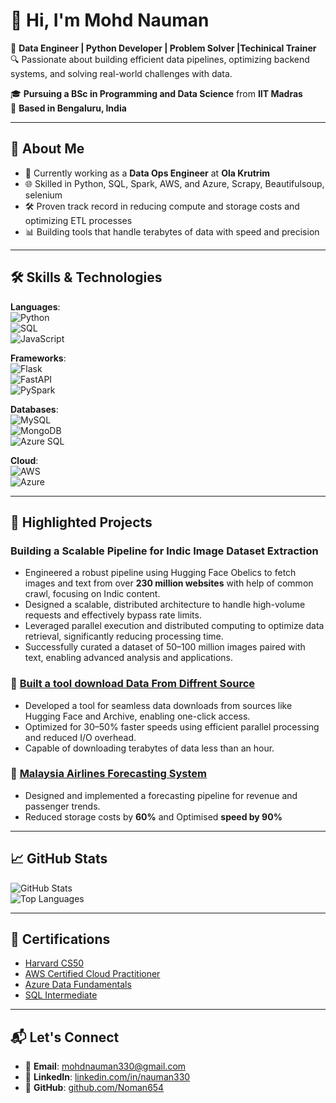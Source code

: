 # 👋 Hi, I'm Mohd Nauman  

🌟 **Data Engineer | Python Developer | Problem Solver |Techinical Trainer**  
🔍 Passionate about building efficient data pipelines, optimizing backend systems, and solving real-world challenges with data.  

🎓 **Pursuing a BSc in Programming and Data Science** from **IIT Madras**  
📍 **Based in Bengaluru, India**

---

## 🚀 About Me  

- 💼 Currently working as a **Data Ops Engineer** at **Ola Krutrim**  
- 🌐 Skilled in Python, SQL, Spark, AWS, and Azure, Scrapy, Beautifulsoup, selenium
- 🛠️ Proven track record in reducing compute and storage costs and optimizing ETL processes  
- 📊 Building tools that handle terabytes of data with speed and precision  

---

## 🛠️ Skills & Technologies  

**Languages**:  
![Python](https://img.shields.io/badge/-Python-3776AB?logo=python&logoColor=white)  
![SQL](https://img.shields.io/badge/-SQL-4479A1?logo=postgresql&logoColor=white)  
![JavaScript](https://img.shields.io/badge/-JavaScript-F7DF1E?logo=javascript&logoColor=black)  

**Frameworks**:  
![Flask](https://img.shields.io/badge/-Flask-000000?logo=flask&logoColor=white)  
![FastAPI](https://img.shields.io/badge/-FastAPI-009688?logo=fastapi&logoColor=white)  
![PySpark](https://img.shields.io/badge/-PySpark-F88923?logo=apachespark&logoColor=white)  

**Databases**:  
![MySQL](https://img.shields.io/badge/-MySQL-4479A1?logo=mysql&logoColor=white)  
![MongoDB](https://img.shields.io/badge/-MongoDB-47A248?logo=mongodb&logoColor=white)  
![Azure SQL](https://img.shields.io/badge/-Azure_SQL-0078D4?logo=microsoftazure&logoColor=white)  

**Cloud**:  
![AWS](https://img.shields.io/badge/-AWS-232F3E?logo=amazonaws&logoColor=white)  
![Azure](https://img.shields.io/badge/-Azure-0078D4?logo=microsoftazure&logoColor=white)  

---

## 📂 Highlighted Projects  

### **Building a Scalable Pipeline for Indic Image Dataset Extraction**
- Engineered a robust pipeline using Hugging Face Obelics to fetch images and text from over **230 million websites** with help of common crawl, focusing on Indic content.
- Designed a scalable, distributed architecture to handle high-volume requests and effectively bypass rate limits.
- Leveraged parallel execution and distributed computing to optimize data retrieval, significantly reducing processing time.
- Successfully curated a dataset of 50–100 million images paired with text, enabling advanced analysis and applications.

### 🔗 [**Built a tool download Data From Diffrent Source**](https://github.com/Noman654/data_scraper)  
- Developed a tool for seamless data downloads from sources like Hugging Face and Archive, enabling one-click access.
- Optimized for 30–50% faster speeds using efficient parallel processing and reduced I/O overhead.
- Capable of downloading terabytes of data less than an hour.

### 🔗 [**Malaysia Airlines Forecasting System**](#)  
- Designed and implemented a forecasting pipeline for revenue and passenger trends.  
- Reduced storage costs by **60%** and Optimised **speed by 90%**

---

## 📈 GitHub Stats  

![GitHub Stats](https://github-readme-stats.vercel.app/api?username=Noman654&show_icons=true&theme=radical)  
![Top Languages](https://github-readme-stats.vercel.app/api/top-langs/?username=Noman654&layout=compact&theme=radical)  

---

## 📜 Certifications  

- [Harvard CS50](https://cs50.harvard.edu/certificates/edbccd3e-9ba1-4304-ad48-e81643a65a82)  
- [AWS Certified Cloud Practitioner](https://www.credly.com/badges/48bc4622-936d-401f-b059-3632ceb21d6b/public_url)  
- [Azure Data Fundamentals](https://www.credly.com/badges/48bc4622-936d-401f-b059-3632ceb21d6b/public_url)  
- [SQL Intermediate](https://www.hackerrank.com/certificates/5a966a20be62)  

---

## 📬 Let's Connect  

- 💌 **Email**: [mohdnauman330@gmail.com](mailto:mohdnauman330@gmail.com)  
- 💼 **LinkedIn**: [linkedin.com/in/nauman330](https://www.linkedin.com/in/nauman330/)  
- 📂 **GitHub**: [github.com/Noman654](https://github.com/Noman654)  

<!---
Noman654/Noman654 is a ✨ special ✨ repository because its `README.md` (this file) appears on your GitHub profile.
You can click the Preview link to take a look at your changes.
--->

